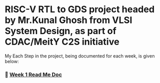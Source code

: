 # RISC-V RTL to GDS project headed by Mr.Kunal Ghosh from VLSI System Design, as part of CDAC/MeitY C2S initiative

 My Each Step in the project, being documented for each week, is given below:

 ### 🚀 [Week 1 Read Me Doc](https://github.com/Mtg2code/vsdRiscvSoc/blob/main/week1/Readme.md)
